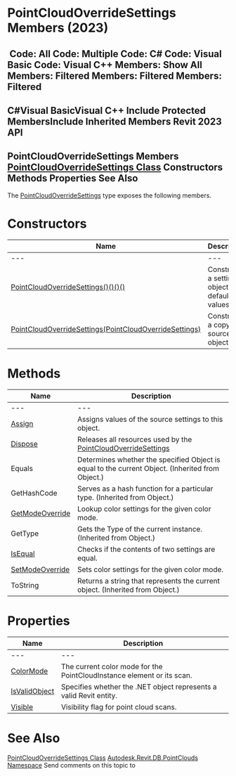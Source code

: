# PointCloudOverrideSettings Members (2023)

﻿
 Code: All Code: Multiple Code: C# Code: Visual Basic Code: Visual C++  Members: Show All Members: Filtered Members: Filtered Members: Filtered   
---  
C#Visual BasicVisual C++
Include Protected MembersInclude Inherited Members
Revit 2023 API  
---  
PointCloudOverrideSettings Members  
[PointCloudOverrideSettings Class](48196ce4-89a6-8f23-a82c-190f0113380d.md "PointCloudOverrideSettings Class") Constructors Methods Properties See Also  
---  
The [PointCloudOverrideSettings](48196ce4-89a6-8f23-a82c-190f0113380d.md "PointCloudOverrideSettings Class") type exposes the following members.
# Constructors
| Name | Description |
| --- | --- |
| --- | --- | --- |
| [PointCloudOverrideSettings()()()()](98159079-24c0-ac32-04f1-443f2d9616c4.md "PointCloudOverrideSettings Constructor") | Constructs a settings object with default values. |
| [PointCloudOverrideSettings(PointCloudOverrideSettings)](a890e0c6-1cf9-1943-13dc-824575bcec49.md "PointCloudOverrideSettings Constructor \(PointCloudOverrideSettings\)") | Constructs a copy of source object. |

# Methods
| Name | Description |
| --- | --- |
| --- | --- | --- |
| [Assign](452a6a7d-8b2b-7848-9a80-8f7065ac6614.md "Assign Method") | Assigns values of the source settings to this object. |
| [Dispose](c01d3299-a6fa-6e92-98ef-1ba93da0b1b2.md "Dispose Method") | Releases all resources used by the [PointCloudOverrideSettings](48196ce4-89a6-8f23-a82c-190f0113380d.md "PointCloudOverrideSettings Class") |
| Equals | Determines whether the specified Object is equal to the current Object. (Inherited from Object.) |
| GetHashCode | Serves as a hash function for a particular type.  (Inherited from Object.) |
| [GetModeOverride](258ce0c5-fd08-20bb-9052-50458a5975bf.md "GetModeOverride Method") | Lookup color settings for the given color mode. |
| GetType | Gets the Type of the current instance. (Inherited from Object.) |
| [IsEqual](0cf06d2a-9f90-bcf0-f44b-74fac30b4bfd.md "IsEqual Method") | Checks if the contents of two settings are equal. |
| [SetModeOverride](d44adc12-6607-719a-98fd-fd8efbc85771.md "SetModeOverride Method") | Sets color settings for the given color mode. |
| ToString | Returns a string that represents the current object. (Inherited from Object.) |

# Properties
| Name | Description |
| --- | --- |
| --- | --- | --- |
| [ColorMode](6456ee51-7298-4408-9d0f-2947c3c3c1a3.md "ColorMode Property") | The current color mode for the PointCloudInstance element or its scan. |
| [IsValidObject](16bf3832-2ee8-a145-a082-67e0e2e5e908.md "IsValidObject Property") | Specifies whether the .NET object represents a valid Revit entity. |
| [Visible](7987fe72-d5b1-a6d2-9dce-29f2dba65170.md "Visible Property") | Visibility flag for point cloud scans. |

# See Also
[PointCloudOverrideSettings Class](48196ce4-89a6-8f23-a82c-190f0113380d.md "PointCloudOverrideSettings Class")
[Autodesk.Revit.DB.PointClouds Namespace](5974062a-47d4-c7bb-16f2-d5dd193bd170.md "Autodesk.Revit.DB.PointClouds Namespace")
Send comments on this topic to 